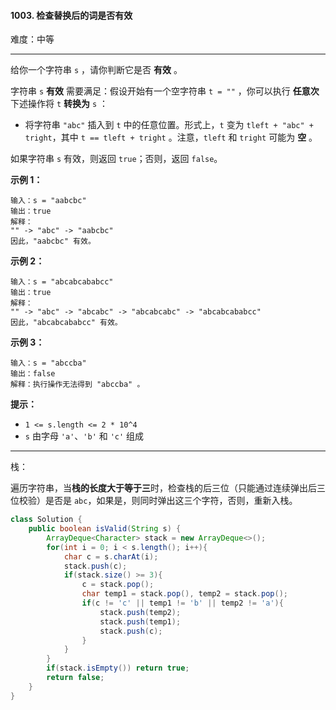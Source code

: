 #### 1003. 检查替换后的词是否有效

难度：中等

---

给你一个字符串 `s` ，请你判断它是否  **有效**  。

字符串 `s`  **有效**  需要满足：假设开始有一个空字符串 `t = ""` ，你可以执行  **任意次**  下述操作将 `t`  **转换为**  `s` ：

*   将字符串 `"abc"` 插入到 `t` 中的任意位置。形式上，`t` 变为 `tleft + "abc" + tright`，其中 `t == tleft + tright` 。注意，`tleft` 和 `tright` 可能为  **空**  。

如果字符串 `s` 有效，则返回 `true`；否则，返回 `false`。

 **示例 1：** 

```
输入：s = "aabcbc"
输出：true
解释：
"" -> "abc" -> "aabcbc"
因此，"aabcbc" 有效。
```

 **示例 2：** 

```
输入：s = "abcabcababcc"
输出：true
解释：
"" -> "abc" -> "abcabc" -> "abcabcabc" -> "abcabcababcc"
因此，"abcabcababcc" 有效。
```

 **示例 3：** 

```
输入：s = "abccba"
输出：false
解释：执行操作无法得到 "abccba" 。
```

 **提示：** 

*   `1 <= s.length <= 2 * 10^4`
*   `s` 由字母 `'a'`、`'b'` 和 `'c'` 组成

---

栈：

遍历字符串，当**栈的长度大于等于三**时，检查栈的后三位（只能通过连续弹出后三位校验）是否是 `abc`，如果是，则同时弹出这三个字符，否则，重新入栈。

```Java
class Solution {
    public boolean isValid(String s) {
        ArrayDeque<Character> stack = new ArrayDeque<>();
        for(int i = 0; i < s.length(); i++){
            char c = s.charAt(i);
            stack.push(c);
            if(stack.size() >= 3){
                c = stack.pop();
                char temp1 = stack.pop(), temp2 = stack.pop();
                if(c != 'c' || temp1 != 'b' || temp2 != 'a'){
                    stack.push(temp2);
                    stack.push(temp1);
                    stack.push(c);
                }
            }
        }
        if(stack.isEmpty()) return true;
        return false;
    }
}
```